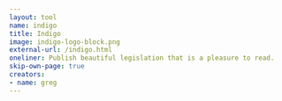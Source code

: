 ```yaml
---
layout: tool
name: indigo
title: Indigo
image: indigo-logo-block.png
external-url: /indigo.html
oneliner: Publish beautiful legislation that is a pleasure to read.
skip-own-page: true
creators:
- name: greg
---
```

